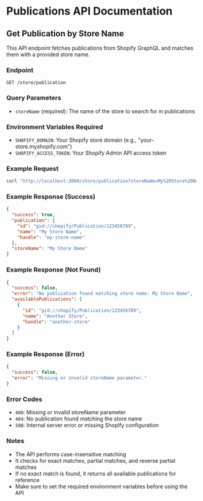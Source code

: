 # Publications API Documentation

## Get Publication by Store Name

This API endpoint fetches publications from Shopify GraphQL and matches them with a provided store name.

### Endpoint
```
GET /store/publication
```

### Query Parameters
- `storeName` (required): The name of the store to search for in publications

### Environment Variables Required
- `SHOPIFY_DOMAIN`: Your Shopify store domain (e.g., "your-store.myshopify.com")
- `SHOPIFY_ACCESS_TOKEN`: Your Shopify Admin API access token

### Example Request
```bash
curl "http://localhost:3000/store/publication?storeName=My%20Store%20Name"
```

### Example Response (Success)
```json
{
  "success": true,
  "publication": {
    "id": "gid://shopify/Publication/123456789",
    "name": "My Store Name",
    "handle": "my-store-name"
  },
  "storeName": "My Store Name"
}
```

### Example Response (Not Found)
```json
{
  "success": false,
  "error": "No publication found matching store name: My Store Name",
  "availablePublications": [
    {
      "id": "gid://shopify/Publication/123456789",
      "name": "Another Store",
      "handle": "another-store"
    }
  ]
}
```

### Example Response (Error)
```json
{
  "success": false,
  "error": "Missing or invalid storeName parameter."
}
```

### Error Codes
- `400`: Missing or invalid storeName parameter
- `404`: No publication found matching the store name
- `500`: Internal server error or missing Shopify configuration

### Notes
- The API performs case-insensitive matching
- It checks for exact matches, partial matches, and reverse partial matches
- If no exact match is found, it returns all available publications for reference
- Make sure to set the required environment variables before using the API 
